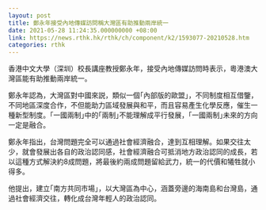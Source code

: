 ```yaml
---
layout: post
title: 鄭永年接受內地傳媒訪問稱大灣區有助推動兩岸統一
date: 2021-05-28 11:24:35.000000000 +08:00
link: https://news.rthk.hk/rthk/ch/component/k2/1593077-20210528.htm
categories: rthk
---
```


香港中文大學（深圳）校長講座教授鄭永年，接受內地傳媒訪問時表示，粵港澳大灣區能有助推動兩岸統一。

鄭永年認為，大灣區對中國來説，類似一個｢內部版的歐盟｣，不同制度相互借鑒，不同地區深度合作，不但能助力區域發展與和平，而且容易產生化學反應，催生一種新型制度。｢一國兩制｣中的｢兩制｣不能理解成平行發展，｢一國兩制｣未來的方向一定是融合。

鄭永年指出，台灣問題完全可以通過社會經濟融合，達到互相理解。如果交往太少，就會發展出各自的政治認同感，社會經濟融合可抵消地方政治認同的成長，若以這種方式解決約8成問題，將最後約兩成問題留給武力，統一的代價和犧牲就小得多。

他提出，建立｢南方共同市場｣，以大灣區為中心，涵蓋旁邊的海南島和台灣島，通過社會經濟交往，轉化成台灣年輕人的政治認同。
